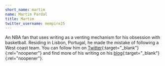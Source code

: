 ```yaml
---
short_name: martim
name: Martim Pardal
title: Martim
twitter_username: mempire25
---
```

An NBA fan that uses writing as a venting mechanism for his obsession with basketball. Residing in Lisbon, Portugal, he made the mistake of following a West coast team. You can follow him on [Twitter](https://twitter.com/mempire25){:target="_blank"}{:rel="noopener"} and find more of his writing on his [blog](https://atlantichoops.blogspot.com){:target="_blank"}{:rel="noopener"}.
